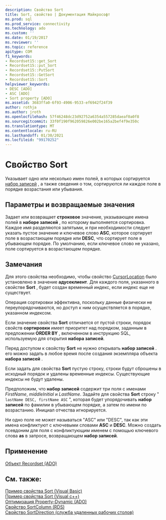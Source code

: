 ```yaml
---
description: Свойство Sort
title: Sort, свойство | Документация Майкрософт
ms.prod: sql
ms.prod_service: connectivity
ms.technology: ado
ms.custom: ''
ms.date: 01/19/2017
ms.reviewer: ''
ms.topic: reference
apitype: COM
f1_keywords:
- Recordset15::get_Sort
- Recordset15::put_Sort
- Recordset15::PutSort
- Recordset15::GetSort
- Recordset15::Sort
helpviewer_keywords:
- DESC [ADO]
- ASC [ADO]
- Sort property [ADO]
ms.assetid: 3683ffa0-6f93-4906-9533-ef6942f24f39
author: rothja
ms.author: jroth
ms.openlocfilehash: 57f46248dc23d92752a6354a557285daeaf0a0f8
ms.sourcegitcommit: 33f0f190f962059826e002be165a2bef4f9e350c
ms.translationtype: MT
ms.contentlocale: ru-RU
ms.lasthandoff: 01/30/2021
ms.locfileid: "99170252"
---
```

# <a name="sort-property"></a>Свойство Sort
Указывает одно или несколько имен полей, в которых сортируется [набор записей](./recordset-object-ado.md) , а также сведения о том, сортируются ли каждое поле в порядке возрастания или убывания.  
  
## <a name="settings-and-return-values"></a>Параметры и возвращаемые значения  
 Задает или возвращает **строковое** значение, указывающее имена полей в **наборе записей** , по которому выполняется сортировка. Каждое имя разделяются запятыми, и при необходимости следует указать пустое значение и ключевое слово **ASC**, которое сортирует поле в возрастающем порядке или **DESC**, что сортирует поле в убывающем порядке. По умолчанию, если ключевое слово не указано, поле сортируется в возрастающем порядке.  
  
## <a name="remarks"></a>Замечания  
 Для этого свойства необходимо, чтобы свойство [CursorLocation](./cursorlocation-property-ado.md) было установлено в значение **адусеклиент**. Для каждого поля, указанного в свойстве **Sort** , будет создан временный индекс, если индекс еще не существует.  
  
 Операция сортировки эффективна, поскольку данные физически не переупорядочиваются, но доступ к ним осуществляется в порядке, указанном индексом.  
  
 Если значение свойства **Sort** отличается от пустой строки, порядок свойств **сортировки** имеет приоритет над порядком, заданным в предложении **ORDER BY** , включенном в инструкцию SQL, используемую для открытия **набора записей**.  
  
 Перед доступом к свойству **Sort** не нужно открывать **набор записей** . его можно задать в любое время после создания экземпляра объекта **набора записей** .  
  
 Если задать для свойства **Sort** пустую строку, строки будут сброшены в исходный порядок и удалены временные индексы. Существующие индексы не будут удалены.  
  
 Предположим, что **набор записей** содержит три поля с именами *FirstName*, *middleInitial* и *LastName*. Задайте для свойства **Sort** строку " `lastName DESC, firstName ASC` ", которая будет упорядочивать **набор записей** по фамилии в убывающем порядке, а затем по имени по возрастанию. Инициал отчества игнорируется.  
  
 Ни одно поле не может называться "ASC" или "DESC", так как эти имена конфликтуют с ключевыми словами **ASC** и **DESC**. Можно создать псевдоним для поля с конфликтующим именем с помощью ключевого слова **as** в запросе, возвращающем **набор записей**.  
  
## <a name="applies-to"></a>Применение  
 [Объект Recordset (ADO)](./recordset-object-ado.md)  
  
## <a name="see-also"></a>См. также:  
 [Пример свойства Sort (Visual Basic)](./sort-property-example-vb.md)   
 [Пример свойства Sort (Visual c++)](./sort-property-example-vc.md)   
 [Оптимизация Property-Dynamic (ADO)](./optimize-property-dynamic-ado.md)   
 [Свойство SortColumn (RDS)](../rds-api/sortcolumn-property-rds.md)   
 [Свойство SortDirection (служба удаленных рабочих столов)](../rds-api/sortdirection-property-rds.md)
